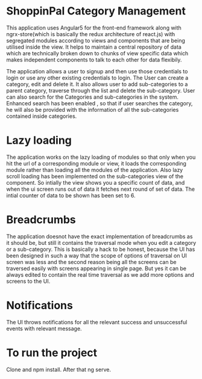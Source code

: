 # ShoppinPal Category Management 

This application uses Angular5 for the front-end framework along with ngrx-store(which is basically the redux architecture of react.js)  with segregated modules according to views and components that are being utilised inside the view. It helps to maintain a central repository of data which are technically broken down to chunks of view specific data which makes independent components to talk to each other for data flexibily. 

The application allows a user to signup and then use those credentials to login or use any other existing credentials to login. The User can create a category, edit and delete it. It also allows user to add sub-categories to a parent category, traverse through the list and delete the sub-category. User can also search for the Categories and sub-categories in the system. Enhanced search has been enabled , so that if user searches the category, he will also be provided with the information of all the sub-categories contained inside categories.

# Lazy loading

The application works on the lazy loading of modules so that only when you hit the url of a corresponding module or view, it loads the corresponding module rather than loading all the modules of the application. Also lazy scroll loading has been implemented on the sub-categories view of the component. So intially the view shows you a specific count of data, and when the ui screen runs out of data it fetches next round of set of data. The intial counter of data to be shown has been set to 6.

# Breadcrumbs

The application doesnot have the exact implementation of breadcrumbs as it should be, but still it contains the traversal mode when you edit a category or a sub-category. This is basically a hack to be honest, because the UI has been designed in such a way that the scope of options of traversal on UI screen was less and the second reason being all the screens can be traversed easily with screens appearing in single page. But yes it can be always edited to contain the real time traversal as we add more options and screens to the UI.

# Notifications

The UI throws notifications for all the relevant success and unsuccessful events with relevant message.

# To run the project

Clone and npm install. After that ng serve.








